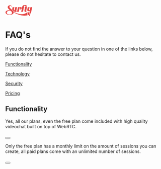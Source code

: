 ![logo](images/logosmall.png)
<a name="faq"></a>
# FAQ's

If you do not find the answer to your question in one of the links below, please do not hesitate to contact us.

<a href="faq/functionality.md"> Functionality</a>

<a href="faq/technology.md"> Technology</a>

<a href="faq/security.md"> Security </a>

<a href="faq/pricing.md">Pricing</a>

## Functionality

<!--sec data-title="Is videochat included?" data-id="section0" data-show=true ces-->

Yes, all our plans, even the free plan come included with high quality videochat built on top of WebRTC.

<!--endsec-->

<button class="section" target="section0"></button>

<!--sec data-title="How many sections can I create?" data-id="section1" data-show=true ces-->

Only the free plan has a monthly limit on the amount of sessions you can create, all paid plans come with an unlimited number of sessions.

<!--endsec-->

<button class="section" target="section1"></button>